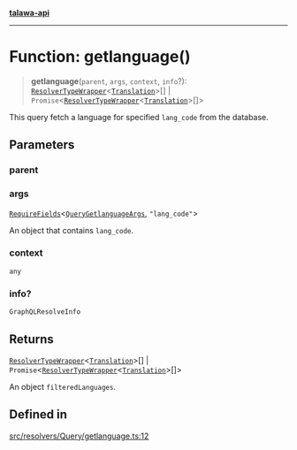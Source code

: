 [**talawa-api**](../../../../README.md)

***

# Function: getlanguage()

> **getlanguage**(`parent`, `args`, `context`, `info`?): [`ResolverTypeWrapper`](../../../../types/generatedGraphQLTypes/type-aliases/ResolverTypeWrapper.md)\<[`Translation`](../../../../types/generatedGraphQLTypes/type-aliases/Translation.md)\>[] \| `Promise`\<[`ResolverTypeWrapper`](../../../../types/generatedGraphQLTypes/type-aliases/ResolverTypeWrapper.md)\<[`Translation`](../../../../types/generatedGraphQLTypes/type-aliases/Translation.md)\>[]\>

This query fetch a language for specified `lang_code` from the database.

## Parameters

### parent

### args

[`RequireFields`](../../../../types/generatedGraphQLTypes/type-aliases/RequireFields.md)\<[`QueryGetlanguageArgs`](../../../../types/generatedGraphQLTypes/type-aliases/QueryGetlanguageArgs.md), `"lang_code"`\>

An object that contains `lang_code`.

### context

`any`

### info?

`GraphQLResolveInfo`

## Returns

[`ResolverTypeWrapper`](../../../../types/generatedGraphQLTypes/type-aliases/ResolverTypeWrapper.md)\<[`Translation`](../../../../types/generatedGraphQLTypes/type-aliases/Translation.md)\>[] \| `Promise`\<[`ResolverTypeWrapper`](../../../../types/generatedGraphQLTypes/type-aliases/ResolverTypeWrapper.md)\<[`Translation`](../../../../types/generatedGraphQLTypes/type-aliases/Translation.md)\>[]\>

An object `filteredLanguages`.

## Defined in

[src/resolvers/Query/getlanguage.ts:12](https://github.com/Suyash878/talawa-api/blob/095e6964ce2a06c1c30d1acf81b6162203f1db91/src/resolvers/Query/getlanguage.ts#L12)
